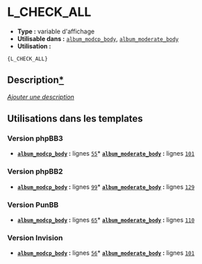 # L_CHECK_ALL
* __Type :__ variable d'affichage
* __Utilisable dans :__ [`album_modcp_body`](../tpl/album_modcp_body.md#readme), [`album_moderate_body`](../tpl/album_moderate_body.md#readme)
* __Utilisation :__

```smarty
{L_CHECK_ALL}
```

## Description[*](https://fa-tvars.appspot.com/var/L_CHECK_ALL)
[*Ajouter une description*](https://fa-tvars.appspot.com/var/L_CHECK_ALL)

## Utilisations dans les templates

### Version phpBB3
* __[`album_modcp_body`](../tpl/album_modcp_body.md#readme) :__ lignes [`55`](../src/prosilver/album_modcp_body.tpl#L55)* __[`album_moderate_body`](../tpl/album_moderate_body.md#readme) :__ lignes [`101`](../src/prosilver/album_moderate_body.tpl#L101)
### Version phpBB2
* __[`album_modcp_body`](../tpl/album_modcp_body.md#readme) :__ lignes [`99`](../src/subsilver/album_modcp_body.tpl#L99)* __[`album_moderate_body`](../tpl/album_moderate_body.md#readme) :__ lignes [`129`](../src/subsilver/album_moderate_body.tpl#L129)
### Version PunBB
* __[`album_modcp_body`](../tpl/album_modcp_body.md#readme) :__ lignes [`65`](../src/punbb/album_modcp_body.tpl#L65)* __[`album_moderate_body`](../tpl/album_moderate_body.md#readme) :__ lignes [`110`](../src/punbb/album_moderate_body.tpl#L110)
### Version Invision
* __[`album_modcp_body`](../tpl/album_modcp_body.md#readme) :__ lignes [`56`](../src/invision/album_modcp_body.tpl#L56)* __[`album_moderate_body`](../tpl/album_moderate_body.md#readme) :__ lignes [`101`](../src/invision/album_moderate_body.tpl#L101)
